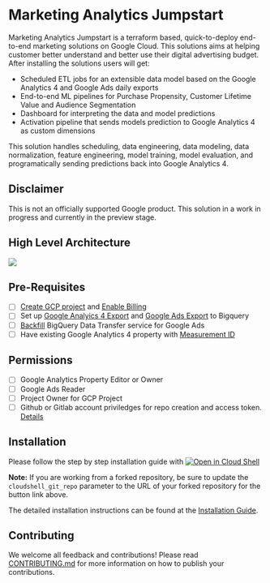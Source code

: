 # Marketing Analytics Jumpstart

Marketing Analytics Jumpstart is a terraform based, quick-to-deploy end-to-end marketing solutions on Google Cloud. This solutions aims at helping customer better understand and better use their digital advertising budget.
After installing the solutions users will get:
* Scheduled ETL jobs for an extensible data model based on the Google Analytics 4 and Google Ads daily exports
* End-to-end ML pipelines for Purchase Propensity, Customer Lifetime Value and Audience Segmentation
* Dashboard for interpreting the data and model predictions
* Activation pipeline that sends models prediction to Google Analytics 4 as custom dimensions

This solution handles scheduling, data engineering, data modeling, data normalization, feature engineering, model training, model evaluation, and programatically sending predictions back into Google Analytics 4.

## Disclaimer

This is not an officially supported Google product.
This solution in a work in progress and currently in the preview stage.

## High Level Architecture

![](https://i.imgur.com/5D3WPEb.png)

## Pre-Requisites
- [ ] [Create GCP project](https://cloud.google.com/resource-manager/docs/creating-managing-projects#creating_a_project) and [Enable Billing](https://cloud.google.com/billing/docs/how-to/modify-project)
- [ ] Set up [Google Analyics 4 Export](https://support.google.com/analytics/answer/9823238?hl=en#zippy=%2Cin-this-article) and [Google Ads Export](https://cloud.google.com/bigquery/docs/google-ads-transfer) to Bigquery
- [ ] [Backfill](https://cloud.google.com/bigquery/docs/google-ads-transfer) BigQuery Data Transfer service for Google Ads
- [ ] Have existing Google Analytics 4 property with [Measurement ID](https://support.google.com/analytics/answer/12270356?hl=en)

## Permissions
- [ ] Google Analytics Property Editor or Owner
- [ ] Google Ads Reader
- [ ] Project Owner for GCP Project
- [ ] Github or Gitlab account priviledges for repo creation and access token. [Details](https://cloud.google.com/dataform/docs/connect-repository)

## Installation

Please follow the step by step installation guide with [![Open in Cloud Shell](https://gstatic.com/cloudssh/images/open-btn.svg)](https://shell.cloud.google.com/cloudshell/editor?cloudshell_git_repo=https://github.com/GoogleCloudPlatform/marketing-analytics-jumpstart.git&cloudshell_git_branch=main&cloudshell_workspace=&cloudshell_tutorial=infrastructure/cloudshell/tutorial.md)

**Note:** If you are working from a forked repository, be sure to update the `cloudshell_git_repo` parameter to the URL of your forked repository for the button link above.

The detailed installation instructions can be found at the [Installation Guide](./infrastructure/README.md).

## Contributing

We welcome all feedback and contributions!  Please read [CONTRIBUTING.md](./CONTRIBUTING.md) for more information on how
to publish your contributions.
